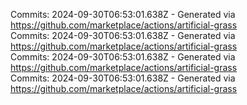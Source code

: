 Commits: 2024-09-30T06:53:01.638Z - Generated via https://github.com/marketplace/actions/artificial-grass
<br>
Commits: 2024-09-30T06:53:01.638Z - Generated via https://github.com/marketplace/actions/artificial-grass
<br>
Commits: 2024-09-30T06:53:01.638Z - Generated via https://github.com/marketplace/actions/artificial-grass
<br>
Commits: 2024-09-30T06:53:01.638Z - Generated via https://github.com/marketplace/actions/artificial-grass
<br>
